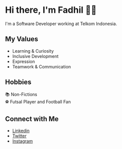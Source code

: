 # Hi there, I'm Fadhil 👋🏻
I'm a Software Developer working at Telkom Indonesia.

## My Values
- Learning & Curiosity <br/>
- Inclusive Development <br/>
-  Expression <br/>
- Teamwork & Communication

## Hobbies
:books: Non-Fictions <br/>
:soccer: Futsal Player and Football Fan <br/>

## Connect with Me
- [Linkedin](https://www.linkedin.com/in/fadhil-radhian/) <br/>
- [Twitter](https://twitter.com/fadhil_radhian) <br/>
- [Instagram](https://www.instagram.com/fadhilradh) <br/>
